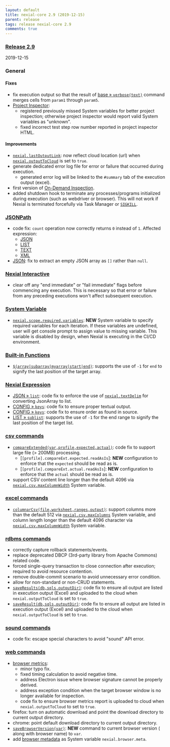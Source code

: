```yaml
---
layout: default
title: nexial-core 2.9 (2019-12-15)
parent: release
tags: release nexial-core 2.9
comments: true
---
```


### <a href="https://github.com/nexiality/nexial-core/releases/tag/nexial-core-v2.9_0735" class="external-link" target="_nexial_link">Release 2.9</a>
2019-12-15


### General
#### Fixes
- fix execution output so that the result of [base &raquo; `verbose(text)`](../commands/base/verbose(text)) command 
  merges cells from `param1` through `param5`.
- [Project Inspector](../userguide/BatchFiles#nexial-project-inspector):
  - registered previously missed System variables for better project inspection; otherwise project inspector would 
    report valid System variables as "unknown".
  - fixed incorrect test step row number reported in project inspector HTML.

#### Improvements
- [`nexial.lastOutputLink`](../systemvars/index#nexial.lastOutputLink): now reflect cloud location (url) when 
  [`nexial.outputToCloud`](../systemvars/index#nexial.outputToCloud) is set to `true`. 
- generate dedicated error log file for error or failure that occurred during execution.
  - generated error log will be linked to the `#summary` tab of the execution output (excel).
- first version of [On-Demand Inspection](../userguide/RealtimeInspectionOfDataVariables#on-demand-inspection).
- added shutdown hook to terminate any processes/programs initialized during execution (such as webdriver or browser). 
  This will not work if Nexial is terminated forcefully via Task Manager or 
  [`SIGKILL`](http://en.wikipedia.org/wiki/SIGKILL).


### [JSONPath](../jsonpath)
- code fix: `count` operation now correctly returns `0` instead of `1`. Affected expression: 
  - [JSON](../expressions/JSONexpression)
  - [LIST](../expressions/LISTexpression)
  - [TEXT](../expressions/TEXTexpression)
  - [XML](../expressions/XMLexpression)
- [JSON](../expressions/JSONexpression): fix to extract an empty JSON array as `[]` rather than `null`.


### [Nexial Interactive](../interactive)
- clear off any "end immediate" or "fail immediate" flags before commencing any execution. This is necessary so that 
  error or failure from any preceding executions won't affect subsequent execution.


### [System Variable](../systemvars)
- [`nexial.scope.required.variables`](../systemvars/index#nexial.scope.required.variables): **NEW** System variable to 
  specify required variables for each iteration. If these variables are undefined, user will get console prompt to 
  assign value to missing variable. This variable is disabled by design, when Nexial is executing in the CI/CD 
  environment.


### [Built-in Functions](../functions)
- [`$(array|subarray|myarray|start|end)`](../functions/$(array)): supports the use of `-1` for `end` to signify the last
  position of the target array.


### [Nexial Expression](../expressions)
- [JSON &raquo; `list`](../expressions/JSONexpression#list): code fix to enforce the use of 
 [`nexial.textDelim`](../systemvars/index#nexial.textDelim) for converting JsonArray to list.
- [CONFIG &raquo; `keys`](../expressions/CONFIGexpression#keys): code fix to ensure proper textual output.
- [CONFIG &raquo; `keys`](../expressions/CONFIGexpression#keys): code fix to ensure order as found in source.
- [LIST &raquo; `sublist`](../expressions/LISTexpression#subliststartend): supports the use of `-1` for the end range to
  signify the last position of the target list.


### [csv commands](../commands/csv)
- [`compareExtended(var,profile,expected,actual)`](../commands/csv/compareExtended(var,profile,expected,actual)): code
  fix to support large file (> 200MB) processing.
  - [`[profile].compareExt.expected.readAsIs`]: **NEW** configuration to enforce that the `expected` should be read 
     as is.
  - [`[profile].compareExt.actual.readAsIs`]: **NEW** configuration to enforce that the `actual` should be read as is.
- support CSV content line longer than the default 4096 via 
  [`nexial.csv.maxColumnWidth`](../systemvars/index#nexial.csv.maxColumnWidth) System variable.


### [excel commands](../commands/excel)
- [`columnarCsv(file,worksheet,ranges,output)`](../commands/excel/columnarCsv(file,worksheet,ranges,output)): support 
  columns more than the default 512 via [`nexial.csv.maxColumns`](../systemvars/index#nexial.csv.maxColumns) System 
  variable, and column length longer than the default 4096 character via 
  [`nexial.csv.maxColumnWidth`](../systemvars/index#nexial.csv.maxColumnWidth) System variable.


### [rdbms commands](../commands/rdbms)
- correctly capture rollback statements/events. 
- replace deprecated DBCP (3rd-party library from Apache Commons) related code.
- forced single-query transaction to close connection after execution; required to avoid resource contention.
- remove double-commit scenario to avoid unnecessary error condition.
- allow for non-standard or non-CRUD statements.
- [`saveResults(db,sqls,outputDir)`](../commands/rdbms/saveResults(db,sqls,outputDir)): code fix to ensure all output 
  are listed in execution output (Excel) and uploaded to the cloud when `nexial.outputToCloud` is set to `true`.
- [`saveResult(db,sqls,outputDir)`](../commands/rdbms/saveResult(db,sqls,outputDir)): code fix to ensure all output 
  are listed in execution output (Excel) and uploaded to the cloud when `nexial.outputToCloud` is set to `true`.


### [sound commands](../commands/sound)
- code fix: escape special characters to avoid "sound" API error.


### [web commands](../commands/web)
- [browser metrics](../commands/web/index#browser-performance-metrics): 
  - minor typo fix.
  - fixed timing calculation to avoid negative time.
  - address Electron issue where browser signature cannot be properly derived.
  - address exception condition when the target browser window is no longer available for inspection.
  - code fix to ensure browser metrics report is uploaded to cloud when `nexial.outputToCloud` to set to `true`.
- firefox: turn on automatic download and point the download directory to current output directory.
- chrome: point default download directory to current output directory.
- [`saveBrowserVersion(var)`](../commands/web/saveBrowserVersion(var)): **NEW** command to current browser version (
  along with browser name) to `var`.
- add [browser metadata](../commands/web/index#browser-metadata) as System variable `nexial.browser.meta`.
